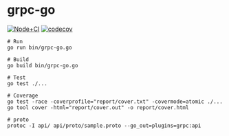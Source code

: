 # grpc-go

[![Node+CI](https://github.com/TakenokoTech/grpc-go/workflows/Go/badge.svg)](https://github.com/TakenokoTech/grpc-go/actions)
[![codecov](https://codecov.io/gh/TakenokoTech/grpc-go/branch/master/graph/badge.svg)](https://codecov.io/gh/TakenokoTech/grpc-go)

```
# Run
go run bin/grpc-go.go

# Build
go build bin/grpc-go.go

# Test
go test ./...

# Coverage
go test -race -coverprofile="report/cover.txt" -covermode=atomic ./...
go tool cover -html="report/cover.out" -o report/cover.html

# proto
protoc -I api/ api/proto/sample.proto --go_out=plugins=grpc:api
```
